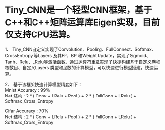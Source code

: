 # Tiny_CNN是一个轻型CNN框架，基于C++和C++矩阵运算库Eigen实现，目前仅支持CPU运算。
1、 Tiny_CNN自定义实现了Convolution、Pooling、FullConnect、Softmax、CrossEntropy 等Layers 及其FP、BP 和Weight Update，实现了Sigmoid、Tanh、Relu、LRelu等激活函数。通过运算符重载实现了快捷构建基于自定义卷积核数目、自定义Layers 类型和层数的计算模型，可以快速进行模型搭建，快速运算。

2、 基于该框架快速计算模型精度如下：  
Mnist Accuracy  :  99%    
Net 结构        :   2 * ( Conv + LRelu + Pool ) + 2 * ( FullConn + LRelu ) + Softmax_Cross_Entropy  

Cifar Accuracy  :  70%  
Net 结构        :   2 * ( Conv + LRelu + Pool ) + 2 * ( FullConn + LRelu ) + Softmax_Cross_Entropy  
